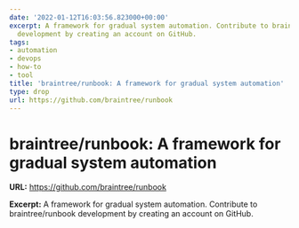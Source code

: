 ```yaml
---
date: '2022-01-12T16:03:56.823000+00:00'
excerpt: A framework for gradual system automation. Contribute to braintree/runbook
  development by creating an account on GitHub.
tags:
- automation
- devops
- how-to
- tool
title: 'braintree/runbook: A framework for gradual system automation'
type: drop
url: https://github.com/braintree/runbook
---
```


# braintree/runbook: A framework for gradual system automation

**URL:** https://github.com/braintree/runbook

**Excerpt:** A framework for gradual system automation. Contribute to braintree/runbook development by creating an account on GitHub.
